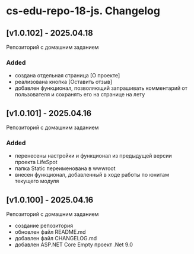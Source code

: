 # cs-edu-repo-18-js. Changelog

## [v1.0.102] - 2025.04.18

Репозиторий с домашним заданием

### Added

 - создана отдельная страница [О проекте]
 - реализована кнопка [Оставить отзыв]
 - добавлен функционал, позволяющий запрашивать комментарий
 от пользователя и сохранять его на странице на лету

## [v1.0.101] - 2025.04.16

Репозиторий с домашним заданием

### Added

 - перенесены настройки и функционал из предыдущей версии
 проекта LifeSpot
 - папка Static переименована в wwwroot
 - внесен функционал, добавленный в ходе работы по юнитам
 текущего модуля

## [v1.0.100] - 2025.04.16

Репозиторий с домашним заданием

 - создание репозитория
 - обновлен файл README.md
 - добавлен файл CHANGELOG.md
 - добавлен ASP.NET Core Empty проект .Net 9.0
